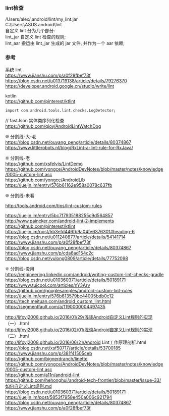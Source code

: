 ### lint检查  
/Users/alex/.android/lint/my_lint.jar  
C:\Users\ASUS\.android\lint  
自定义 lint 分为几个部分:  
lint_jar 自定义 lint 检查的规则;  
lint_aar 搬运由 lint_jar 生成的 jar 文件, 并作为一个 aar 依赖;  

### 参考  
系统 lint  
https://www.jianshu.com/p/a0f28fbef73f  
https://blog.csdn.net/u013719138/article/details/79276370  
https://developer.android.google.cn/studio/write/lint  

kotlin  
https://github.com/pinterest/ktlint  

```
import com.android.tools.lint.checks.LogDetector;  
```
//  fastJson 实体类序列化检查  
https://github.com/qjoy/AndroidLintWatchDog  

❊  分割线-大-老  
https://blog.csdn.net/ouyang_peng/article/details/80374867  
https://www.littlerobots.nl/blog/RxLint-a-lint-rule-for-RxJava/  

❊  分割线-老  
https://github.com/xsfelvis/LintDemo  
https://github.com/yongce/AndroidDevNotes/blob/master/notes/knowledge/0005-custom-lint.asc  
https://github.com/yongce/AndroidLib  
https://juejin.im/entry/576b61162e958a0078c637fb  

❊  分割线-未看  

http://tools.android.com/tips/lint-custom-rules  

https://juejin.im/entry/5bc7f7935188255c9d564857  
http://www.paincker.com/android-lint-2-implements  
https://github.com/pinterest/ktlint  
https://juejin.im/post/5b3efd446fb9a04fe6376301#heading-6  
https://blog.csdn.net/u011240877/article/details/54141714  
https://www.jianshu.com/p/a0f28fbef73f  
https://blog.csdn.net/ouyang_peng/article/details/80374867  
https://www.jianshu.com/p/cda6ad154c2c  
https://blog.csdn.net/yulong0809/article/details/77752098  



❊  分割线-没用  
https://engineering.linkedin.com/android/writing-custom-lint-checks-gradle  
https://blog.csdn.net/u010360371/article/details/50189171  
https://www.tuicool.com/articles/nY3Ary  
https://github.com/googlesamples/android-custom-lint-rules  
https://juejin.im/entry/576b613579bc44005bdb0c12  
https://tech.meituan.com/android_custom_lint.html  
https://segmentfault.com/a/1190000004497435  


http://ljfxyj2008.github.io/2016/01/29/浅谈Android自定义Lint规则的实现 （一）.html   
http://ljfxyj2008.github.io/2016/02/01/浅谈Android自定义Lint规则的实现 （二）.html  
http://ljfxyj2008.github.io/2016/06/21/Android Lint工作原理剖析.html  
https://blog.csdn.net/xsf50717/article/details/53700185  
https://www.jianshu.com/p/381f41505ceb  
https://github.com/bignerdranch/linette  
https://github.com/yongce/AndroidDevNotes/blob/master/notes/knowledge/0005-custom-lint.asc  
https://github.com/a11n/android-lint  
https://github.com/hehonghui/android-tech-frontier/blob/master/issue-33/如何自定义Lint规则.md  
https://blog.csdn.net/u010360371/article/details/50189171  
https://juejin.im/post/5853f7958e450a006c921794  
https://blog.csdn.net/ouyang_peng/article/details/80374867  
https://www.jianshu.com/p/a0f28fbef73f  
